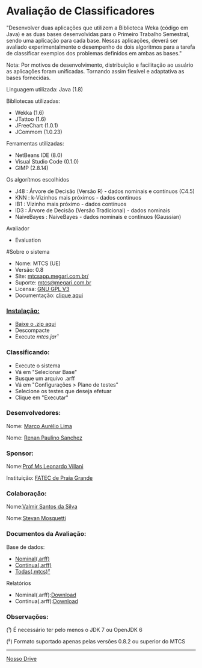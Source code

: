 # Avaliação de Classificadores

"Desenvolver duas aplicações que utilizem a Biblioteca Weka (código em Java) e as duas bases desenvolvidas para o Primeiro Trabalho Semestral, sendo uma aplicação para cada base. Nessas aplicações, deverá ser avaliado experimentalmente o desempenho de dois algoritmos para a tarefa de classificar exemplos dos problemas definidos em ambas as bases."

<p>Nota: Por motivos de desenvolvimento, distribuição e facilitação ao usuário as aplicações foram unificadas. Tornando assim flexível e adaptativa as bases fornecidas.</p>

<p>Linguagem utilizada: Java (1.8)</p>
<p>Bibliotecas utilizadas:</p>
<ul>
<li>Wekka (1.6)</li> 
<li>JTattoo (1.6) </li>
<li>JFreeChart (1.0.1)</li> 
<li>JCommom (1.0.23)</li>
</ul>
<p>Ferramentas utilizadas:<p> 
<ul>
<li>NetBeans IDE (8.0)</li>
<li>Visual Studio Code (0.1.0)</li>
<li>GIMP (2.8.14)</li>
</ul>

<p>Os algorítmos escolhidos<p>
 <ul>
  <li>J48 : Árvore de Decisão (Versão R) - dados nominais e contínuos (C4.5)</li>
  <li>KNN : k-Vizinhos mais próximos - dados contínuos</li>
  <li>IB1 : Vizinho mais próximo - dados contínuos</li>
  <li>ID3 : Árvore de Decisão (Versão Tradicional) - dados nominais</li>
  <li>NaiveBayes : NaiveBayes - dados nominais e contínuos (Gaussian)</li>
 </ul>
<p>Avaliador</p>
  <ul>
   <li>Evaluation</li>
  </ul>
  
#Sobre o sistema

* Nome: MTCS (UE)
* Versão: 0.8
* Site: <a href="http://mtcsapp.megari.com.br/">mtcsapp.megari.com.br/</a>
* Suporte: <a href="mailto:mtcs@megari.com.br">mtcs@megari.com.br</a>
* Licensa: <a href="http://www.gnu.org/licenses/gpl-3.0.en.html">GNU GPL V3</a>
* Documentação: <a href="http://mtcsapp.megari.com.br/docs/jdoc/" target="_blank"> clique aqui

<h3>Instalação:</h3>
 <ul>
  <li><a href="http://www.megari.com.br/delivery/software/mtcs/v0.1/mtcs-0.1a.zip">Baixe o .zip aqui</a></li>
  <li>Descompacte</li>
  <li>Execute <i>mtcs.jar¹</i></li>
 </ul>
 
 <h3>Classificando:</h3>
 
* Execute o sistema
* Vá em "Selecionar Base"
* Busque um arquivo .arff
* Vá em "Configurações > Plano de testes"
* Selecione os testes que deseja efetuar
* Clique em "Executar"

<h3>Desenvolvedores:</h3>
<p>Nome: <a href="https://github.com/marckdx" target="_blank">Marco Aurélio Lima</a></p>
<p>Nome: <a href="https://github.com/renanps" target="_blank">Renan Paulino Sanchez</a></p>

<h3>Sponsor:</h3>
<p>Nome:<a href="http://www.villani.eti.br" target="_blank">Prof Ms Leonardo Villani</a></p>
<p>Instituição: <a href="http://www.fatecpg.com.br" target="_blank">FATEC de Praia Grande</a></p>

<h3>Colaboração:</h3>
<p>Nome:<a href="https://github.com/valmirsl" target="_blank">Valmir Santos da Silva</a></p>
<p>Nome:<a href="" target="_blank">Stevan Mosquetti</a></p>

<h3>Documentos da Avaliação:</h3>
<p>Base de dados:
  <ul>
  <li><a href="http://www.megari.com.br/delivery/software/mtcs/samples/automoveis.arff" target="_blank">Nominal(.arff)</a></li>
  <li><a href="http://www.megari.com.br/delivery/software/mtcs/samples/smartphones.arff" target="_blank">Contínua(.arff)</a></li>
  <li><a href="http://www.megari.com.br/delivery/software/mtcs/samples/base-latest.mtcs" target="_blank">Todas(.mtcs)²</a> </p></li>
  </ul>
<p>Relatórios</p>
<ul>
  <li>Nominal(.arff):<a href="http://www.megari.com.br/delivery/software/mtcs/docs/automoveis.pdf" target="_blank">Download</a></li>
  <li>Contínua(.arff):<a href="http://www.megari.com.br/delivery/software/mtcs/docs/smartphones.pdf" target="_blank">Download</a></li>
</ul>

<h3>Observações:</h3>
<p>(¹) É necessário ter pelo menos o JDK 7  ou OpenJDK 6</p>
<p>(²) Formato suportado apenas pelas versões 0.8.2 ou superior do MTCS</p>
<hr>
<a class="btn btn-default" href="https://drive.google.com/folderview?id=0B4rPJDhCXbQ7fkVDOWZpOVNCcEM0cjRVUWxhTmhJV1FxRzQxb0NLNGkteEh1X3ZCV0JpTTA&usp=sharing" target="_blank">Nosso Drive</a>

